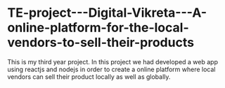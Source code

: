 # TE-project---Digital-Vikreta---A-online-platform-for-the-local-vendors-to-sell-their-products
This is my third year project. In this project we had developed a web app using reactjs and nodejs in order to create a online platform where local vendors can sell their product locally as well as globally.
